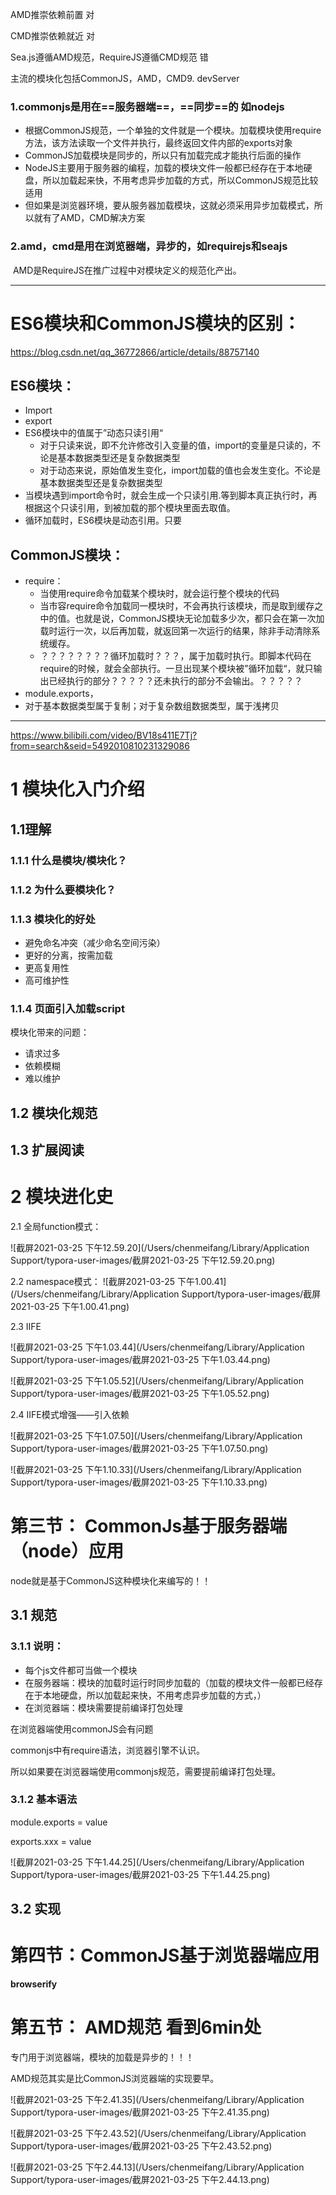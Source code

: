 AMD推崇依赖前置  对

CMD推崇依赖就近 对

Sea.js遵循AMD规范，RequireJS遵循CMD规范  错

主流的模块化包括CommonJS，AMD，CMD9. devServer

### 1.commonjs是用在==服务器端==，==同步==的 如nodejs

* 根据CommonJS规范，一个单独的文件就是一个模块。加载模块使用require方法，该方法读取一个文件并执行，最终返回文件内部的exports对象
* CommonJS加载模块是同步的，所以只有加载完成才能执行后面的操作
* NodeJS主要用于服务器的编程，加载的模块文件一般都已经存在于本地硬盘，所以加载起来快，不用考虑异步加载的方式，所以CommonJS规范比较适用
* 但如果是浏览器环境，要从服务器加载模块，这就必须采用异步加载模式，所以就有了AMD，CMD解决方案

### 2.amd，cmd是用在浏览器端，异步的，如requirejs和seajs

​	AMD是RequireJS在推广过程中对模块定义的规范化产出。

---

# ES6模块和CommonJS模块的区别：

https://blog.csdn.net/qq_36772866/article/details/88757140

## ES6模块：

* Import
* export
* ES6模块中的值属于”动态只读引用“
  * 对于只读来说，即不允许修改引入变量的值，import的变量是只读的，不论是基本数据类型还是复杂数据类型
  * 对于动态来说，原始值发生变化，import加载的值也会发生变化。不论是基本数据类型还是复杂数据类型
* 当模块遇到import命令时，就会生成一个只读引用.等到脚本真正执行时，再根据这个只读引用，到被加载的那个模块里面去取值。
* 循环加载时，ES6模块是动态引用。只要

## CommonJS模块：

* require：
  * 当使用require命令加载某个模块时，就会运行整个模块的代码
  * 当市容require命令加载同一模块时，不会再执行该模块，而是取到缓存之中的值。也就是说，CommonJS模块无论加载多少次，都只会在第一次加载时运行一次，以后再加载，就返回第一次运行的结果，除非手动清除系统缓存。
  * ？？？？？？？？循环加载时？？？，属于加载时执行。即脚本代码在require的时候，就会全部执行。一旦出现某个模块被”循环加载“，就只输出已经执行的部分？？？？？还未执行的部分不会输出。？？？？？
* module.exports，
* 对于基本数据类型属于复制；对于复杂数组数据类型，属于浅拷贝





---



https://www.bilibili.com/video/BV18s411E7Tj?from=search&seid=5492010810231329086

# 1 模块化入门介绍

## 1.1理解

### 1.1.1 什么是模块/模块化？

### 1.1.2 为什么要模块化？

### 1.1.3 模块化的好处

* 避免命名冲突（减少命名空间污染）
* 更好的分离，按需加载
* 更高复用性
* 高可维护性

### 1.1.4 页面引入加载script

模块化带来的问题：

* 请求过多
* 依赖模糊
* 难以维护

## 1.2 模块化规范

## 1.3 扩展阅读

# 2 模块进化史

2.1 全局function模式：

![截屏2021-03-25 下午12.59.20](/Users/chenmeifang/Library/Application Support/typora-user-images/截屏2021-03-25 下午12.59.20.png)

2.2 namespace模式： ![截屏2021-03-25 下午1.00.41](/Users/chenmeifang/Library/Application Support/typora-user-images/截屏2021-03-25 下午1.00.41.png)

2.3 IIFE

![截屏2021-03-25 下午1.03.44](/Users/chenmeifang/Library/Application Support/typora-user-images/截屏2021-03-25 下午1.03.44.png)

 ![截屏2021-03-25 下午1.05.52](/Users/chenmeifang/Library/Application Support/typora-user-images/截屏2021-03-25 下午1.05.52.png)

2.4 IIFE模式增强——引入依赖

![截屏2021-03-25 下午1.07.50](/Users/chenmeifang/Library/Application Support/typora-user-images/截屏2021-03-25 下午1.07.50.png)

![截屏2021-03-25 下午1.10.33](/Users/chenmeifang/Library/Application Support/typora-user-images/截屏2021-03-25 下午1.10.33.png)

# 第三节： CommonJs基于服务器端（node）应用

node就是基于CommonJS这种模块化来编写的！！

## 3.1 规范

### 3.1.1 说明：

* 每个js文件都可当做一个模块
* 在服务器端：模块的加载时运行时同步加载的（加载的模块文件一般都已经存在于本地硬盘，所以加载起来快，不用考虑异步加载的方式，）
* 在浏览器端：模块需要提前编译打包处理

在浏览器端使用commonJS会有问题

commonjs中有require语法，浏览器引擎不认识。

所以如果要在浏览器端使用commonjs规范，需要提前编译打包处理。

### 3.1.2 基本语法

module.exports = value

exports.xxx = value

![截屏2021-03-25 下午1.44.25](/Users/chenmeifang/Library/Application Support/typora-user-images/截屏2021-03-25 下午1.44.25.png)

## 3.2 实现

# 第四节：CommonJS基于浏览器端应用

**browserify**

# 第五节： AMD规范 看到6min处

专门用于浏览器端，模块的加载是异步的！！！

AMD规范其实是比CommonJS浏览器端的实现要早。 

![截屏2021-03-25 下午2.41.35](/Users/chenmeifang/Library/Application Support/typora-user-images/截屏2021-03-25 下午2.41.35.png) 

![截屏2021-03-25 下午2.43.52](/Users/chenmeifang/Library/Application Support/typora-user-images/截屏2021-03-25 下午2.43.52.png)  

![截屏2021-03-25 下午2.44.13](/Users/chenmeifang/Library/Application Support/typora-user-images/截屏2021-03-25 下午2.44.13.png)



































